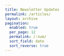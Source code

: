 ```yaml
---
title: Newsletter Updates
permalink: /articles/
layout: archive
pagination:
  enabled: true
  per_page: 12
  permalink: /:num/
  sort_field: date
  sort_reverse: true
---
```

